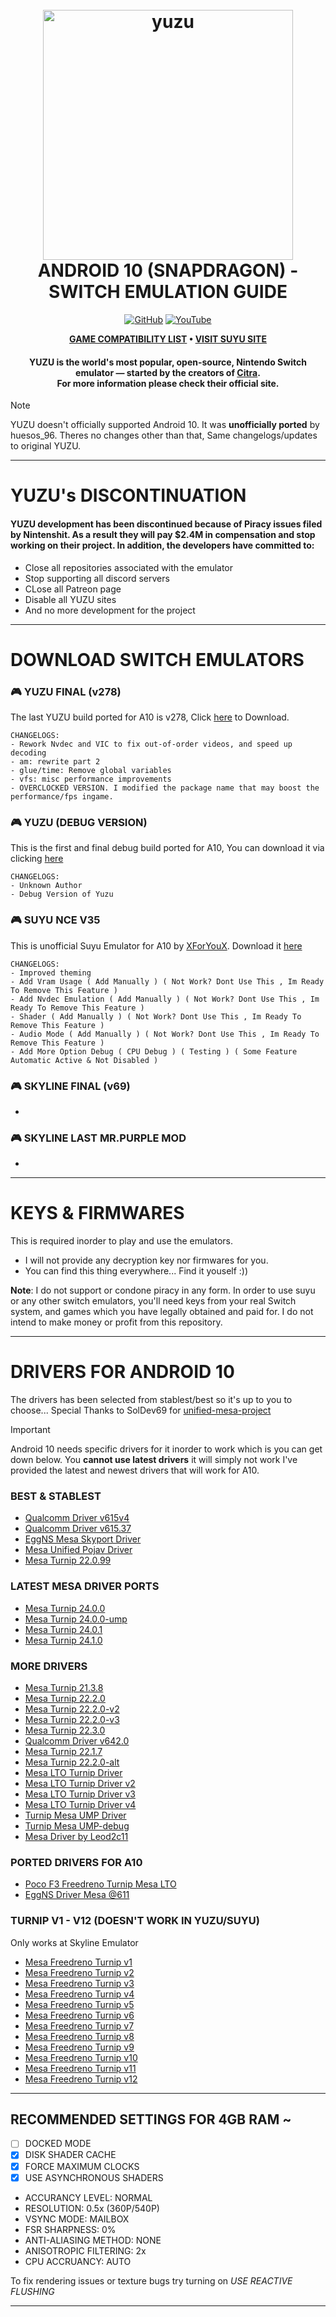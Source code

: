 <h1 align="center">
  <br>
  <a href="https://suyu.dev/"><img src="https://github.com/suyu-emu/suyu/blob/dev/dist/readme/suyu__Logo-Pill.svg" alt="yuzu" width="400"></a>
  <br>
  <b>ANDROID 10 (SNAPDRAGON) - SWITCH EMULATION GUIDE</b>
  <br>
</h1>

<p align="center">
<a href="https://github.com/XHYN-PH"><img title="GitHub" src="https://img.shields.io/badge/XHYN-GITHUB-brightgreen?style=for-the-badge&logo=github"></a>
<a href="https://www.youtube.com/@xhyn_ph"><img title="YouTube" src="https://img.shields.io/badge/YouTube-XHYN_PH-red?style=for-the-badge&logo=Youtube"></a>
</p>

<p align="center">
      <b><a href="https://github.com/XHYN-PH/yuzu-android10-drivers/issues">GAME COMPATIBILITY LIST</a> • <a href="https://suyu.dev/">VISIT SUYU SITE</a></b>
</p>

<h4 align="center"><b>YUZU</b> is the world's most popular, open-source, Nintendo Switch emulator — started by the creators of <a href="https://citra-emu.org" target="_blank">Citra</a>.
<br>
For more information please check their official site.
</h4>

> [!NOTE]
> YUZU doesn't officially supported Android 10. It was **unofficially ported** by huesos_96. Theres no changes other than that, Same changelogs/updates to original YUZU.

---

# YUZU's DISCONTINUATION 

#### YUZU development has been discontinued because of Piracy issues filed by Nintenshit. As a result they will pay $2.4M in compensation and stop working on their project. In addition, the developers have committed to:
- Close all repositories associated with the emulator
- Stop supporting all discord servers
- CLose all Patreon page
- Disable all YUZU sites
- And no more development for the project

---

# DOWNLOAD SWITCH EMULATORS

### 🎮 YUZU FINAL (v278)
The last YUZU build ported for A10 is v278, Click [here](https://github.com/SapphireRhodonite/yuzu-android/releases) to Download.

```
CHANGELOGS:
- Rework Nvdec and VIC to fix out-of-order videos, and speed up decoding
- am: rewrite part 2
- glue/time: Remove global variables
- vfs: misc performance improvements
- OVERCLOCKED VERSION. I modified the package name that may boost the performance/fps ingame.
```

### 🎮 YUZU (DEBUG VERSION)
This is the first and final debug build ported for A10, You can download it via clicking [here](https://github.com/XHYN-PH/yuzu-android10-drivers/releases/tag/yuzu-a10)

```
CHANGELOGS:
- Unknown Author
- Debug Version of Yuzu
```

### 🎮 SUYU NCE V35
This is unofficial Suyu Emulator for A10 by [XForYouX](https://github.com/XForYouX/Suyu-Android-9). Download it [here](https://github.com/XForYouX/Suyu-Android-9/releases/download/NCE-V.35/suyu-20240416-6d167195ba.apk)

```
CHANGELOGS:
- Improved theming
- Add Vram Usage ( Add Manually ) ( Not Work? Dont Use This , Im Ready To Remove This Feature )
- Add Nvdec Emulation ( Add Manually ) ( Not Work? Dont Use This , Im Ready To Remove This Feature )
- Shader ( Add Manually ) ( Not Work? Dont Use This , Im Ready To Remove This Feature )
- Audio Mode ( Add Manually ) ( Not Work? Dont Use This , Im Ready To Remove This Feature )
- Add More Option Debug ( CPU Debug ) ( Testing ) ( Some Feature Automatic Active & Not Disabled )
```

### 🎮 SKYLINE FINAL (v69)
-

### 🎮 SKYLINE LAST MR.PURPLE MOD
-

---

# KEYS & FIRMWARES

This is required inorder to play and use the emulators.
- I will not provide any decryption key nor firmwares for you.
- You can find this thing everywhere... Find it youself :))

**Note**: I do not support or condone piracy in any form. In order to use suyu or any other switch emulators, you'll need keys from your real Switch system, and games which you have legally obtained and paid for. I do not intend to make money or profit from this repository.

---

# DRIVERS FOR ANDROID 10

The drivers has been selected from stablest/best so it's up to you to choose... Special Thanks to SolDev69 for [unified-mesa-project](https://github.com/SolDev69/unified-mesa-project)

> [!IMPORTANT]
> Android 10 needs specific drivers for it inorder to work which is you can get down below. You **cannot use latest drivers** it will simply not work I've provided the latest and newest drivers that will work for A10.

### BEST & STABLEST
* [Qualcomm Driver v615v4](https://github.com/XHYN-PH/yuzu-android10-drivers/files/14459981/A10-Compatibility-%40615V4-patched.adpkg.zip)
* [Qualcomm Driver v615.37](https://github.com/XHYN-PH/yuzu-android10-drivers/files/14459984/A10-Compatibility-%40615.37-patched.adpkg.zip)
* [EggNS Mesa Skyport Driver](https://github.com/XHYN-PH/yuzu-android10-drivers/files/14459986/A10-Compatibility-%40SKYPORT-patched.adpkg.zip)
* [Mesa Unified Pojav Driver](https://github.com/XHYN-PH/yuzu-android10-drivers/files/14460005/A10-Custom-%40POJAV-patched.adpkg.zip)
* [Mesa Turnip 22.0.99](https://github.com/XHYN-PH/yuzu-android10-drivers/files/14459974/A10-Compatibility-%4022.0.99-patched.adpkg.zip)

### LATEST MESA DRIVER PORTS
* [Mesa Turnip 24.0.0](https://github.com/XHYN-PH/yuzu-android10-drivers/files/14459990/A10-Custom-%4024.0.0-patched.adpkg.zip)
* [Mesa Turnip 24.0.0-ump](https://github.com/XHYN-PH/yuzu-android10-drivers/files/14459989/A10-Custom-%4024.0.0-ump-patched.adpkg.zip)
* [Mesa Turnip 24.0.1](https://github.com/XHYN-PH/yuzu-android10-drivers/files/14459993/A10-Custom-%4024.0.1.patched.adpkg.zip)
* [Mesa Turnip 24.1.0](https://github.com/XHYN-PH/yuzu-android10-drivers/files/14459998/A10-Custom-%4024.1.0-patched.adpkg.zip)

### MORE DRIVERS
* [Mesa Turnip 21.3.8](https://github.com/XHYN-PH/yuzu-android10-drivers/files/14459973/A10-Compatibility-%4021.3.8-patched.adpkg.zip)
* [Mesa Turnip 22.2.0](https://github.com/XHYN-PH/yuzu-android10-drivers/files/14459977/A10-Compatibility-%4022.2.0-patched.adpkg.zip)
* [Mesa Turnip 22.2.0-v2](https://github.com/XHYN-PH/yuzu-android10-drivers/files/14459976/A10-Compatibility-%4022.2.0v2-patched.adpkg.zip)
* [Mesa Turnip 22.2.0-v3](https://github.com/XHYN-PH/yuzu-android10-drivers/files/14459978/A10-Compatibility-%4022.2.0v3-patched.adpkg.zip)
* [Mesa Turnip 22.3.0](https://github.com/XHYN-PH/yuzu-android10-drivers/files/14459979/A10-Compatibility-%4022.3.0-patched.adpkg.zip)
* [Qualcomm Driver v642.0](https://github.com/XHYN-PH/yuzu-android10-drivers/files/14459983/A10-Compatibility-%40631.0-patched.adpkg.zip)
* [Mesa Turnip 22.1.7](https://github.com/XHYN-PH/yuzu-android10-drivers/files/14459987/A10-Custom-%4022.1.7-patched.adpkg.zip)
* [Mesa Turnip 22.2.0-alt](https://github.com/XHYN-PH/yuzu-android10-drivers/files/14459988/A10-Custom-%4022.2.0-patched.adpkg.zip)
* [Mesa LTO Turnip Driver](https://github.com/XHYN-PH/yuzu-android10-drivers/files/14459997/A10-Custom-%40MESA_LTO-patched.adpkg.zip)
* [Mesa LTO Turnip Driver v2](https://github.com/XHYN-PH/yuzu-android10-drivers/files/14460000/A10-Custom-%40MESA_LTO-V2-patched.adpkg.zip)
* [Mesa LTO Turnip Driver v3](https://github.com/XHYN-PH/yuzu-android10-drivers/files/14460003/A10-Custom-%40MESA_LTO-V3-patched.adpkg.zip)
* [Mesa LTO Turnip Driver v4](https://github.com/XHYN-PH/yuzu-android10-drivers/files/14460006/A10-Custom-%40MESA_LTO-V4-patched.adpkg.zip)
* [Turnip Mesa UMP Driver](https://github.com/XHYN-PH/yuzu-android10-drivers/files/14460011/A10-Custom-%40UMP-patched.adpkg.zip)
* [Turnip Mesa UMP-debug](https://github.com/XHYN-PH/yuzu-android10-drivers/files/14460011/A10-Custom-%40UMP-patched.adpkg.zip)
* [Mesa Driver by Leod2c11](https://github.com/XHYN-PH/yuzu-android10-drivers/files/14460014/DriverMesabyLeod2c11.zip)

### PORTED DRIVERS FOR A10
* [Poco F3 Freedreno Turnip Mesa LTO](https://github.com/XHYN-PH/yuzu-android10-drivers/files/14459997/A10-Custom-%40MESA_LTO-patched.adpkg.zip)
* [EggNS Driver Mesa @611](https://github.com/XHYN-PH/yuzu-android10-drivers/files/14459999/A10-Custom-%40EGGNS_611-patched.adpkg.zip)

### TURNIP V1 - V12 (DOESN'T WORK IN YUZU/SUYU)
Only works at Skyline Emulator

* [Mesa Freedreno Turnip v1](https://github.com/XHYN-PH/yuzu-android10-drivers/files/14460032/turnip-v1-adpkg.zip)
* [Mesa Freedreno Turnip v2](https://github.com/XHYN-PH/yuzu-android10-drivers/files/14460035/turnip-v2-adpkg.zip)
* [Mesa Freedreno Turnip v3](https://github.com/XHYN-PH/yuzu-android10-drivers/files/14460036/turnip-v3-adpkg.zip)
* [Mesa Freedreno Turnip v4](https://github.com/XHYN-PH/yuzu-android10-drivers/files/14460037/turnip-v4-adpkg.zip)
* [Mesa Freedreno Turnip v5](https://github.com/XHYN-PH/yuzu-android10-drivers/files/14460038/turnip-v5-adpkg.zip)
* [Mesa Freedreno Turnip v6](https://github.com/XHYN-PH/yuzu-android10-drivers/files/14460039/turnip-v6-adpkg.zip)
* [Mesa Freedreno Turnip v7](https://github.com/XHYN-PH/yuzu-android10-drivers/files/14460040/turnip-v7-adpkg.zip)
* [Mesa Freedreno Turnip v8](https://github.com/XHYN-PH/yuzu-android10-drivers/files/14460041/turnip-v8-adpkg.zip)
* [Mesa Freedreno Turnip v9](https://github.com/XHYN-PH/yuzu-android10-drivers/files/14460043/turnip-v9-adpkg.zip)
* [Mesa Freedreno Turnip v10](https://github.com/XHYN-PH/yuzu-android10-drivers/files/14460044/turnip-v10-adpkg.zip)
* [Mesa Freedreno Turnip v11](https://github.com/XHYN-PH/yuzu-android10-drivers/files/14460045/turnip-v11-adpkg.zip)
* [Mesa Freedreno Turnip v12](https://github.com/XHYN-PH/yuzu-android10-drivers/files/14460047/turnip-v12-adpkg.zip)

---

## RECOMMENDED SETTINGS FOR 4GB RAM ~

- [ ] DOCKED MODE
- [x] DISK SHADER CACHE
- [x] FORCE MAXIMUM CLOCKS
- [x] USE ASYNCHRONOUS SHADERS
- ACCURANCY LEVEL: NORMAL
- RESOLUTION: 0.5x (360P/540P)
- VSYNC MODE: MAILBOX
- FSR SHARPNESS: 0%
- ANTI-ALIASING METHOD: NONE
- ANISOTROPIC FILTERING: 2x
- CPU ACCRUANCY: AUTO

To fix rendering issues or texture bugs try turning on *USE REACTIVE FLUSHING*

---
